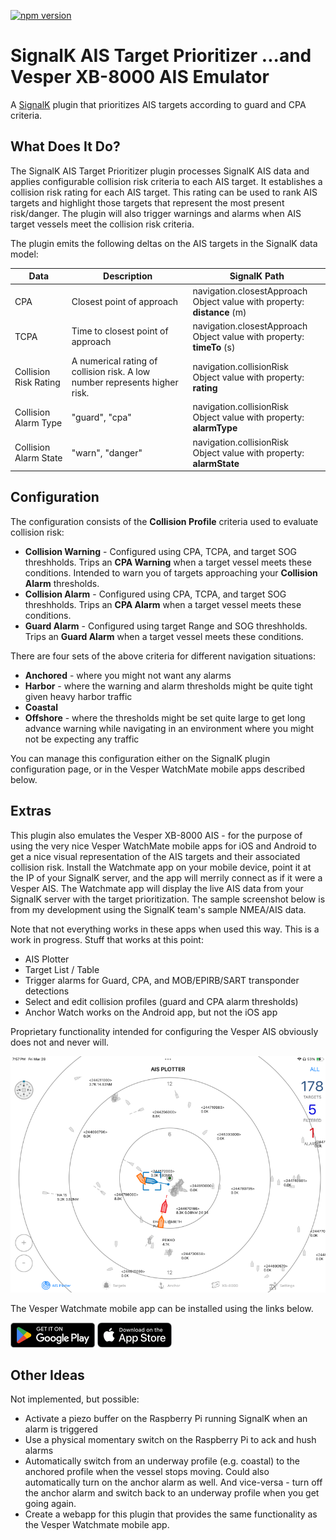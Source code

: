 [![npm version](https://img.shields.io/npm/v/signalk-ais-target-prioritizer.svg)](https://www.npmjs.com/package/signalk-ais-target-prioritizer)

# SignalK AIS Target Prioritizer ...and Vesper XB-8000 AIS Emulator

A [SignalK](https://signalk.org/) plugin that prioritizes AIS targets according to guard and CPA criteria.

## What Does It Do?

The SignalK AIS Target Prioritizer plugin processes SignalK AIS data and applies configurable collision risk criteria to each AIS target. It establishes a collision risk rating for each AIS target. This rating can be used to rank AIS targets and highlight those targets that represent the most present risk/danger. The plugin will also trigger warnings and alarms when AIS target vessels meet the collision risk criteria.

The plugin emits the following deltas on the AIS targets in the SignalK data model:

| Data | Description | SignalK Path |
| --- | --- | --- |
| CPA | Closest point of approach | navigation.closestApproach<br/>Object value with property: **distance** (m)
| TCPA | Time to closest point of approach | navigation.closestApproach<br/> Object value with property: **timeTo** (s)
| Collision Risk Rating | A numerical rating of collision risk. A low number represents higher risk. | navigation.collisionRisk<br/>Object value with property: **rating**
| Collision Alarm Type | "guard", "cpa" | navigation.collisionRisk<br/>Object value with property: **alarmType**
| Collision Alarm State | "warn", "danger" | navigation.collisionRisk<br/>Object value with property: **alarmState**

## Configuration

The configuration consists of the **Collision Profile** criteria used to evaluate collision risk:

* **Collision Warning** - Configured using CPA, TCPA, and target SOG threshholds. Trips an **CPA Warning** when a target vessel meets these conditions. Intended to warn you of targets approaching your **Collision Alarm** thresholds. 
* **Collision Alarm** - Configured using CPA, TCPA, and target SOG threshholds. Trips an **CPA Alarm** when a target vessel meets these conditions.
* **Guard Alarm** - Configured using target Range and SOG threshholds. Trips an **Guard Alarm** when a target vessel meets these conditions.

There are four sets of the above criteria for different navigation situations:

* **Anchored** - where you might not want any alarms
* **Harbor** - where the warning and alarm thresholds might be quite tight given heavy harbor traffic
* **Coastal**
* **Offshore** - where the thresholds might be set quite large to get long advance warning while navigating in an environment where you might not be expecting any traffic

You can manage this configuration either on the SignalK plugin configuration page, or in the Vesper WatchMate mobile apps described below.

## Extras

This plugin also emulates the Vesper XB-8000 AIS - for the purpose of using the very nice Vesper WatchMate mobile apps for iOS and Android to get a nice visual representation of the AIS targets and their associated collision risk. Install the Watchmate app on your mobile device, point it at the IP of your SignalK server, and the app will merrily connect as if it were a Vesper AIS. The Watchmate app will display the live AIS data from your SignalK server with the target prioritization. The sample screenshot below is from my development using the SignalK team's sample NMEA/AIS data.

Note that not everything works in these apps when used this way. This is a work in progress. Stuff that works at this point:

* AIS Plotter
* Target List / Table
* Trigger alarms for Guard, CPA, and MOB/EPIRB/SART transponder detections
* Select and edit collision profiles (guard and CPA alarm thresholds)
* Anchor Watch works on the Android app, but not the iOS app

Proprietary functionality intended for configuring the Vesper AIS obviously does not and never will.

![](resources/watchmate-800.png)

The Vesper Watchmate mobile app can be installed using the links below.

[![](/resources/google-play-store-40.png)](https://play.google.com/store/apps/details?id=com.bhs.watchmate&hl=en_NZ) [![](/resources/apple-app-store-40.png)](https://apps.apple.com/us/app/watchmate/id557485481)

## Other Ideas

Not implemented, but possible:

* Activate a piezo buffer on the Raspberry Pi running SignalK when an alarm is triggered
* Use a physical momentary switch on the Raspberry Pi to ack and hush alarms
* Automatically switch from an underway profile (e.g. coastal) to the anchored profile when the vessel stops moving. Could also automatically turn on the anchor alarm as well. And vice-versa - turn off the anchor alarm and switch back to an underway profile when you get going again. 
* Create a webapp for this plugin that provides the same functionality as the Vesper Watchmate mobile app.

